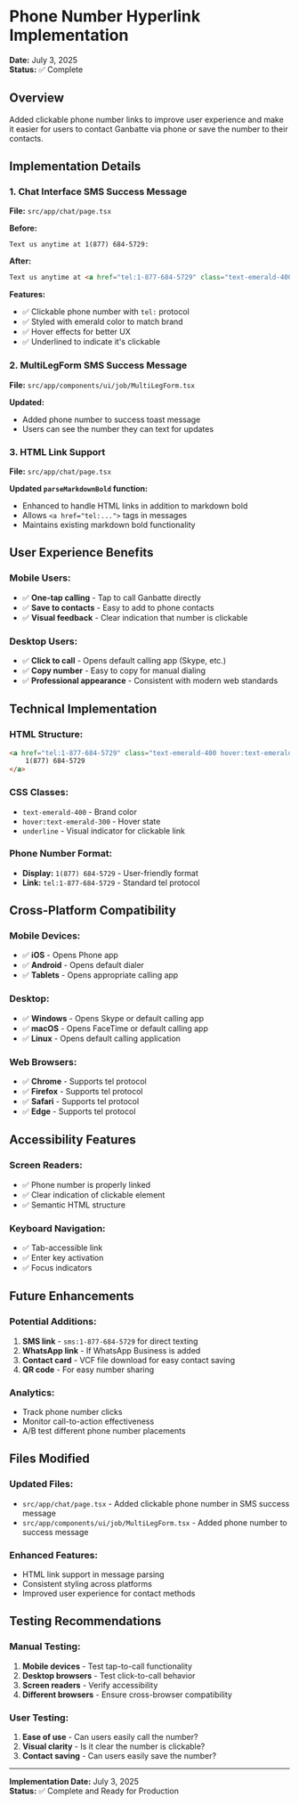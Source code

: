 # Phone Number Hyperlink Implementation
**Date:** July 3, 2025  
**Status:** ✅ Complete

## Overview
Added clickable phone number links to improve user experience and make it easier for users to contact Ganbatte via phone or save the number to their contacts.

## Implementation Details

### 1. **Chat Interface SMS Success Message**
**File:** `src/app/chat/page.tsx`

**Before:**
```
Text us anytime at 1(877) 684-5729:
```

**After:**
```html
Text us anytime at <a href="tel:1-877-684-5729" class="text-emerald-400 hover:text-emerald-300 underline">1(877) 684-5729</a>:
```

**Features:**
- ✅ Clickable phone number with `tel:` protocol
- ✅ Styled with emerald color to match brand
- ✅ Hover effects for better UX
- ✅ Underlined to indicate it's clickable

### 2. **MultiLegForm SMS Success Message**
**File:** `src/app/components/ui/job/MultiLegForm.tsx`

**Updated:**
- Added phone number to success toast message
- Users can see the number they can text for updates

### 3. **HTML Link Support**
**File:** `src/app/chat/page.tsx`

**Updated `parseMarkdownBold` function:**
- Enhanced to handle HTML links in addition to markdown bold
- Allows `<a href="tel:...">` tags in messages
- Maintains existing markdown bold functionality

## User Experience Benefits

### Mobile Users:
- ✅ **One-tap calling** - Tap to call Ganbatte directly
- ✅ **Save to contacts** - Easy to add to phone contacts
- ✅ **Visual feedback** - Clear indication that number is clickable

### Desktop Users:
- ✅ **Click to call** - Opens default calling app (Skype, etc.)
- ✅ **Copy number** - Easy to copy for manual dialing
- ✅ **Professional appearance** - Consistent with modern web standards

## Technical Implementation

### HTML Structure:
```html
<a href="tel:1-877-684-5729" class="text-emerald-400 hover:text-emerald-300 underline">
    1(877) 684-5729
</a>
```

### CSS Classes:
- `text-emerald-400` - Brand color
- `hover:text-emerald-300` - Hover state
- `underline` - Visual indicator for clickable link

### Phone Number Format:
- **Display:** `1(877) 684-5729` - User-friendly format
- **Link:** `tel:1-877-684-5729` - Standard tel protocol

## Cross-Platform Compatibility

### Mobile Devices:
- ✅ **iOS** - Opens Phone app
- ✅ **Android** - Opens default dialer
- ✅ **Tablets** - Opens appropriate calling app

### Desktop:
- ✅ **Windows** - Opens Skype or default calling app
- ✅ **macOS** - Opens FaceTime or default calling app
- ✅ **Linux** - Opens default calling application

### Web Browsers:
- ✅ **Chrome** - Supports tel protocol
- ✅ **Firefox** - Supports tel protocol
- ✅ **Safari** - Supports tel protocol
- ✅ **Edge** - Supports tel protocol

## Accessibility Features

### Screen Readers:
- ✅ Phone number is properly linked
- ✅ Clear indication of clickable element
- ✅ Semantic HTML structure

### Keyboard Navigation:
- ✅ Tab-accessible link
- ✅ Enter key activation
- ✅ Focus indicators

## Future Enhancements

### Potential Additions:
1. **SMS link** - `sms:1-877-684-5729` for direct texting
2. **WhatsApp link** - If WhatsApp Business is added
3. **Contact card** - VCF file download for easy contact saving
4. **QR code** - For easy number sharing

### Analytics:
- Track phone number clicks
- Monitor call-to-action effectiveness
- A/B test different phone number placements

## Files Modified

### Updated Files:
- `src/app/chat/page.tsx` - Added clickable phone number in SMS success message
- `src/app/components/ui/job/MultiLegForm.tsx` - Added phone number to success message

### Enhanced Features:
- HTML link support in message parsing
- Consistent styling across platforms
- Improved user experience for contact methods

## Testing Recommendations

### Manual Testing:
1. **Mobile devices** - Test tap-to-call functionality
2. **Desktop browsers** - Test click-to-call behavior
3. **Screen readers** - Verify accessibility
4. **Different browsers** - Ensure cross-browser compatibility

### User Testing:
1. **Ease of use** - Can users easily call the number?
2. **Visual clarity** - Is it clear the number is clickable?
3. **Contact saving** - Can users easily save the number?

---

**Implementation Date:** July 3, 2025  
**Status:** ✅ Complete and Ready for Production 